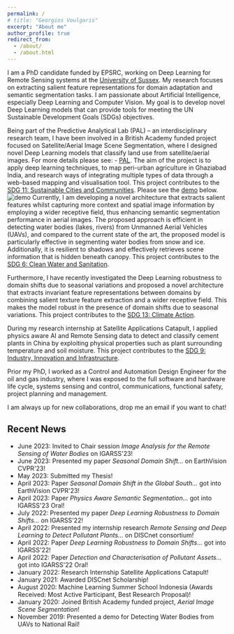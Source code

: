 ```yaml
---
permalink: /
# title: "Georgios Voulgaris"
excerpt: "About me"
author_profile: true
redirect_from:
  - /about/
  - /about.html
---
```


I am a PhD candidate funded by EPSRC, working on Deep Learning for Remote Sensing systems at the [University of Sussex](https://profiles.sussex.ac.uk/p188305-georgios-voulgaris). My research focuses on extracting salient feature representations for domain adaptation and semantic segmentation tasks. I am passionate about Artificial Intelligence, especially Deep Learning and Computer Vision. My goal is to develop novel Deep Learning models that can provide tools for meeting the UN Sustainable Development Goals (SDGs) objectives.

Being part of the Predictive Analytical Lab (PAL) – an interdisciplinary research team, I have been involved in a British Academy funded project focused on Satellite/Aerial Image Scene Segmentation, where I designed novel Deep Learning models that classify land use from satellite/aerial images. For more details please see: - [PAL](https://wearepal.ai/projects/ssrp). The aim of the project is to apply deep learning techniques, to map peri-urban agriculture in Ghaziabad India, and research ways of integrating multiple types of data through a web-based mapping and visualisation tool. This project contributes to the [SDG 11: Sustainable Cities and Communities](https://sdgs.un.org/goals/goal11). Please see the [demo](https://www.youtube.com/watch?v=AFC0Z3B0lzY) below.
![demo](https://gvsam7.github.io/images/Deep_Learning_Satellite_Image_Scene_Classification_Demo.gif)
Currently, I am developing a novel architecture that extracts salient features whilst capturing more context and spatial image information by employing a wider receptive field, thus enhancing semantic segmentation performance in aerial images. The proposed approach is efficient in detecting water bodies (lakes, rivers) from Unmanned Aerial Vehicles (UAVs), and compared to the current state of the art, the proposed model is particularly effective in segmenting water bodies from snow and ice. Additionally, it is resilient to shadows and effectively retrieves scene information that is hidden beneath canopy. This project contributes to the [SDG 6: Clean Water and Sanitation](https://sdgs.un.org/goals/goal6).

Furthermore, I have recently investigated the Deep Learning robustness to domain shifts due to seasonal variations and proposed a novel architecture that extracts invariant feature representations between domains by combining salient texture feature extraction and a wider receptive field. This makes the model robust in the presence of domain shifts due to seasonal variations. This project contributes to the [SDG 13: Climate Action](https://sdgs.un.org/goals/goal13).

During my research internship at Satellite Applications Catapult, I applied physics aware AI and Remote Sensing data to detect and classify cement plants in China by exploiting physical properties such as plant surrounding temperature and soil moisture. This project contributes to the [SDG 9: Industry, Innovation and Infrastructure](https://sdgs.un.org/goals/goal9).

Prior my PhD, I worked as a Control and Automation Design Engineer for the oil and gas industry, where I was exposed to the full software and hardware life cycle, systems sensing and control, communications, functional safety, project planning and management.

I am always up for new collaborations, drop me an email if you want to chat!

## Recent News

* June 2023: Invited to Chair session *Image Analysis for the Remote Sensing of Water Bodies* on IGARSS'23!
* June 2023: Presented my paper *Seasonal Domain Shift...* on EarthVision CVPR'23!
* May 2023: Submitted my Thesis!
* April 2023: Paper *Seasonal Domain Shift in the Global South...* got into EarthVision CVPR'23!
* April 2023: Paper *Physics Aware Semantic Segmentation...* got into IGARSS'23 Oral!
* July 2022: Presented my paper *Deep Learning Robustness to Domain Shifts...* on IGARSS'22!
* April 2022: Presented my internship research *Remote Sensing and Deep Learning to Detect Pollutant Plants...* on DISCnet consortium!
* April 2022: Paper *Deep Learning Robustness to Domain Shifts...* got into IGARSS'22!
* April 2022: Paper *Detection and Characterisation of Pollutant Assets...* got into IGARSS'22 Oral!
* January 2022: Research Internship Satellite Applications Catapult!
* January 2021: Awarded DISCnet Scholarship!
* August 2020: Machine Learning Summer School Indonesia (Awards Received: Most Active Participant, Best Research Proposal)!
* January 2020: Joined British Academy funded project, *Aerial Image Scene Segmentation*!
* November 2019: Presented a demo for Detecting Water Bodies from UAVs to National Rail!
